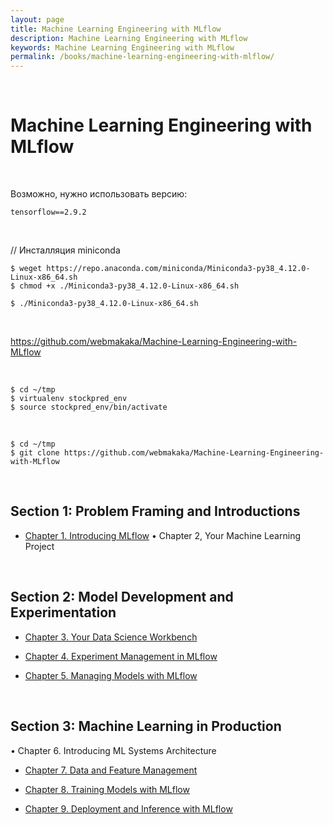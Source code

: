 ```yaml
---
layout: page
title: Machine Learning Engineering with MLflow
description: Machine Learning Engineering with MLflow
keywords: Machine Learning Engineering with MLflow
permalink: /books/machine-learning-engineering-with-mlflow/
---
```


<br/>

# Machine Learning Engineering with MLflow

<br/>

Возможно, нужно использовать версию:

```
tensorflow==2.9.2
```

<br/>

// Инсталляция miniconda

```
$ weget https://repo.anaconda.com/miniconda/Miniconda3-py38_4.12.0-Linux-x86_64.sh
$ chmod +x ./Miniconda3-py38_4.12.0-Linux-x86_64.sh

$ ./Miniconda3-py38_4.12.0-Linux-x86_64.sh
```

<!--
```
$ conda deactivate
``` -->

<br/>

https://github.com/webmakaka/Machine-Learning-Engineering-with-MLflow

<br/>

```
$ cd ~/tmp
$ virtualenv stockpred_env
$ source stockpred_env/bin/activate
```

<br/>

```
$ cd ~/tmp
$ git clone https://github.com/webmakaka/Machine-Learning-Engineering-with-MLflow
```

<br/>

## Section 1: Problem Framing and Introductions

- [Chapter 1. Introducing MLflow](/books/machine-learning-engineering-with-mlflow/introducing-mlflow/)
  • Chapter 2, Your Machine Learning Project

<br/>

## Section 2: Model Development and Experimentation

- [Chapter 3. Your Data Science Workbench](/books/machine-learning-engineering-with-mlflow/your-data-science-workbench/)

- [Chapter 4. Experiment Management in MLflow](/books/machine-learning-engineering-with-mlflow/experiment-management-in-mlflow/)

- [Chapter 5. Managing Models with MLflow](/books/machine-learning-engineering-with-mlflow/managing-models-with-mlflow/)

<br/>

## Section 3: Machine Learning in Production

• Chapter 6. Introducing ML Systems Architecture

- [Chapter 7. Data and Feature Management](/books/machine-learning-engineering-with-mlflow/data-and-feature-management/)
- [Chapter 8. Training Models with MLflow](/books/machine-learning-engineering-with-mlflow/training-models-with-mlflow/)

- [Chapter 9. Deployment and Inference with MLflow](/books/machine-learning-engineering-with-mlflow/deployment-and-inference-with-mlflow/)
